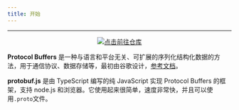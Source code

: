 ```yaml
---
title: 开始
---
```


<febeacon />

---

<a style="display: block; margin: 0 auto; text-align: center;" href="https://github.com/protobufjs/protobuf.js">
    <img src="/protobuf_docs_zh_cn/images/title_logo.png" alt="点击前往仓库" />
</a>

**Protocol Buffers** 是一种与语言和平台无关、可扩展的序列化结构化数据的方法，用于通信协议、数据存储等，最初由谷歌设计，[参考文档](https://developers.google.com/protocol-buffers/)。

**protobuf.js** 是由 TypeScript 编写的纯 JavaScript 实现 Protocol Buffers 的框架，支持 node.js 和浏览器。它使用起来很简单，速度非常快，并且可以使用`.proto`文件。